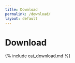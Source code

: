 ```yaml
---
title: Download
permalink: /download/
layout: default
---
```


# Download

{% include cat_download.md %}
